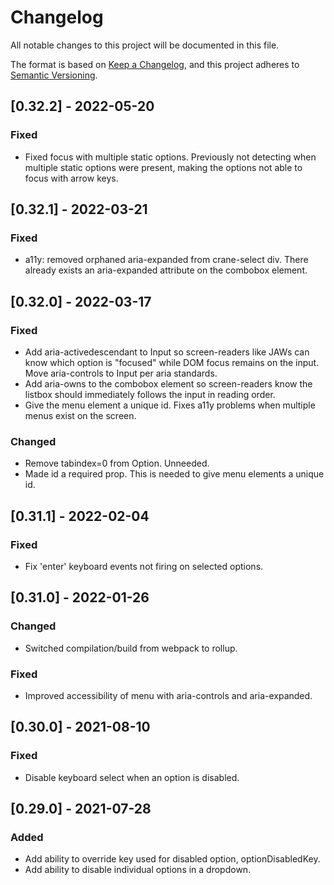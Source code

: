 # Changelog

All notable changes to this project will be documented in this file.

The format is based on [Keep a Changelog](https://keepachangelog.com/en/1.0.0/),
and this project adheres to [Semantic Versioning](https://semver.org/spec/v2.0.0.html).

## [0.32.2] - 2022-05-20

### Fixed

- Fixed focus with multiple static options. Previously not detecting when multiple static options were present, making the options not able to focus with arrow keys.

## [0.32.1] - 2022-03-21

### Fixed

- a11y: removed orphaned aria-expanded from crane-select div. There already exists an aria-expanded attribute on the combobox element.

## [0.32.0] - 2022-03-17

### Fixed

- Add aria-activedescendant to Input so screen-readers like JAWs can know which option is "focused" while DOM focus remains on the input.
  Move aria-controls to Input per aria standards.
- Add aria-owns to the combobox element so screen-readers know the listbox should immediately follows the input in reading order.
- Give the menu element a unique id. Fixes a11y problems when multiple menus exist on the screen.

### Changed

- Remove tabindex=0 from Option. Unneeded.
- Made id a required prop. This is needed to give menu elements a unique id.

## [0.31.1] - 2022-02-04

### Fixed

- Fix 'enter' keyboard events not firing on selected options.

## [0.31.0] - 2022-01-26

### Changed

- Switched compilation/build from webpack to rollup.

### Fixed

- Improved accessibility of menu with aria-controls and aria-expanded.

## [0.30.0] - 2021-08-10

### Fixed

- Disable keyboard select when an option is disabled.

## [0.29.0] - 2021-07-28

### Added

- Add ability to override key used for disabled option, optionDisabledKey.
- Add ability to disable individual options in a dropdown.
